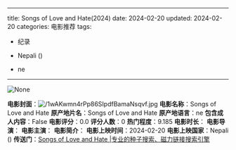 
---
title: Songs of Love and Hate(2024)
date: 2024-02-20
updated: 2024-02-20
categories: 电影推荐
tags:

- 纪录

- Nepali ()
- ne
---

<img src="https://image.tmdb.org/t/p/originalNone" alt="None" title="None">

**电影封面**：<img src="https://image.tmdb.org/t/p/w200/1wAKwmn4rPp86SIpdfBamaNsqvf.jpg" alt="/1wAKwmn4rPp86SIpdfBamaNsqvf.jpg" title="/1wAKwmn4rPp86SIpdfBamaNsqvf.jpg">
**电影名称**：Songs of Love and Hate
**原产地片名**：Songs of Love and Hate
**原产地语言**：ne
**包含成人内容**：False
**电影评分**：0.0
**评分人数**：0
**热门程度**：9.185
**电影时长**：
**电影导演**：
**电影主演**：
**电影简介**：
**电影上映时间**：2024-02-20
**电影上映国家**：Nepali ()
**传送门**：[Songs of Love and Hate |专业的种子搜索、磁力链接搜索引擎](https://movie.amd794.com:2083/?search=Songs%20of%20Love%20and%20Hate&ordering=&mode=match_phrase&page_size=10&page=1)

